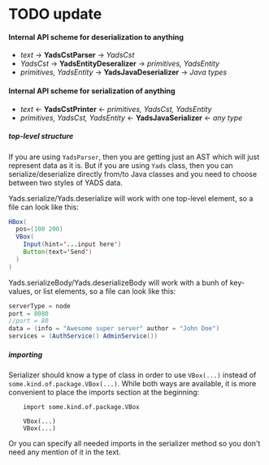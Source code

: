 # TODO update

#### Internal API scheme for deserialization to anything

* _text_ -> **YadsCstParser** -> _YadsCst_
* _YadsCst_ -> **YadsEntityDeseralizer** -> _primitives, YadsEntity_
* _primitives, YadsEntity_ -> **YadsJavaDeserializer** -> _Java types_

#### Internal API scheme for serialization of anything

* _text_ <- **YadsCstPrinter** <- _primitives, YadsCst, YadsEntity_
* _primitives, YadsCst, YadsEntity_ <- **YadsJavaSerializer** <- _any type_


##### top-level structure
If you are using ```YadsParser```, then you are getting just an AST which will just represent data as it is. But if you are using ```Yads``` class, then you can serialize/deserialize directly from/to Java classes and you need to choose between two styles of YADS data.

Yads.serialize/Yads.deserialize will work with one top-level element, so a file can look like this:
```Java
HBox(
  pos=(100 200)
  VBox(
    Input(hint='...input here')
    Button(text='Send')
  )
)
```
Yads.serializeBody/Yads.deserializeBody will work with a bunh of key-values, or list elements, so a file can look like this:
```Java
serverType = node
port = 8080
//port = 80
data = (info = "Awesome super server" author = "John Doe")
services = (AuthService() AdminService())
```

##### importing
Serializer should know a type of class in order to use `VBox(...)` instead of `some.kind.of.package.VBox(...)`. While both ways are available, it is more convenient to place the imports section at the beginning:
```
    import some.kind.of.package.VBox
    
    VBox(...)
    VBox(...)
```
Or you can specify all needed imports in the serializer method so you don't need any mention of it in the text.



